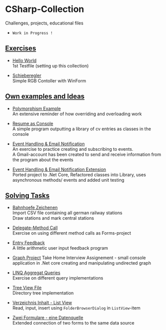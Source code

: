 
# CSharp-Collection
Challenges, projects, educational files
 - `Work in Progress !`


## [Exercises](https://github.com/Computational-Design-Consulting/CSharp-Collection/tree/mainCDC/Exercises)

- [Hello World](https://github.com/Computational-Design-Consulting/CSharp-Collection/tree/mainCDC/Exercises/HelloWorld)  
    1st Testfile (setting up this collection)

- [Schieberegler](https://github.com/Computational-Design-Consulting/CSharp-Collection/tree/mainCDC/Exercises/Schieberegler)  
    Simple RGB Contoller with WinForm


## [Own examples and Ideas](https://github.com/Computational-Design-Consulting/CSharp-Collection/tree/mainCDC/Own%20examples%20and%20Ideas)

- [Polymorphism Example](https://github.com/Computational-Design-Consulting/CSharp-Collection/tree/mainCDC/Own%20examples%20and%20Ideas/PolymorphismExample)  
    An extensive reminder of how overriding and overloading work

- [Resume as Console](https://github.com/Computational-Design-Consulting/CSharp-Collection/tree/mainCDC/Own%20examples%20and%20Ideas/ResumeInConsole-OOP)  
    A simple program outputting a library of cv entries as classes in the console   

- [Event Handling & Email Notification](https://github.com/Computational-Design-Consulting/CSharp-Collection/tree/mainCDC/Own%20examples%20and%20Ideas/EventHandling_Email)  
    An exercise to practice creating and subscribing to events.  
    A Gmail-account has been created to send and receive information from the program about the events     

- [Event Handling & Email Notification Extension](https://github.com/Computational-Design-Consulting/CSharp-Collection/tree/mainCDC/Own%20examples%20and%20Ideas/EventMailEx)  
    Ported project to .Net Core, Refactored classes into Library, uses asynchronous methods/ events and added unit testing

## [Solving Tasks](https://github.com/Computational-Design-Consulting/CSharp-Collection/tree/mainCDC/Solving%20Tasks)

- [Bahnhoefe Zeichenen](https://github.com/Computational-Design-Consulting/CSharp-Collection/tree/mainCDC/Solving%20Tasks/BahnhoefeZeichenen)  
    Import CSV file containing all german railway stations   
    Draw stations and mark central stations

- [Delegate-Method Call](https://github.com/Computational-Design-Consulting/CSharp-Collection/tree/mainCDC/Solving%20Tasks/Delegate-MethodCall)  
    Exercise on using different method calls as Forms-project

- [Entry Feedback](https://github.com/Computational-Design-Consulting/CSharp-Collection/tree/mainCDC/Solving%20Tasks/EntryFeedback)  
    A little arithmetic user input feedback program

- [Graph Project](/Solving%20Tasks/GraphProject)
    Take Home Interview Assignement - small console application in .Net core creating and manipulating undirected graph

- [LINQ Aggregat Queries](https://github.com/Computational-Design-Consulting/CSharp-Collection/tree/mainCDC/Solving%20Tasks/LINQ_Aggregat_Queries)  
    Exercise on different query implementations

- [Tree View File](https://github.com/Computational-Design-Consulting/CSharp-Collection/tree/mainCDC/Solving%20Tasks/TreeViewFile_)  
    Directory tree implementation

- [Verzeichnis Inhalt - List View](https://github.com/Computational-Design-Consulting/CSharp-Collection/tree/mainCDC/Solving%20Tasks/VzInhaltListView)  
    Read, input, insert using `FolderBrowserDialog` in `ListView`-item

- [Zwei Formulare - eine Datenquelle](https://github.com/Computational-Design-Consulting/CSharp-Collection/tree/mainCDC/Solving%20Tasks/ZweiFormulareEineDatenQuelle)  
    Extended connection of two forms to the same data source


